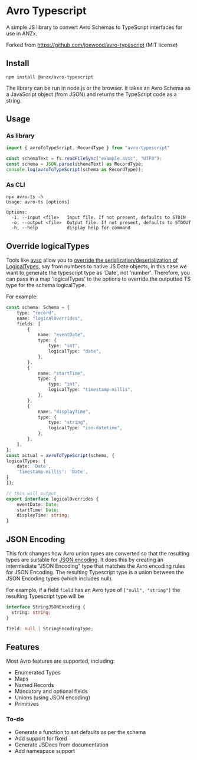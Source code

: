 # Avro Typescript

A simple JS library to convert Avro Schemas to TypeScript interfaces for use in ANZx.

Forked from https://github.com/joewood/avro-typescript (MIT license)

## Install

```
npm install @anzx/avro-typescript
```

The library can be run in node.js or the browser. It takes an Avro Schema as a JavaScript object (from JSON) and returns 
the TypeScript code as a string.

## Usage

### As library

```typescript
import { avroToTypeScript, RecordType } from "avro-typescript"

const schemaText = fs.readFileSync("example.avsc", "UTF8");
const schema = JSON.parse(schemaText) as RecordType;
console.log(avroToTypeScript(schema as RecordType));
```

### As CLI

```shell
npx avro-ts -h
Usage: avro-ts [options]

Options:
  -i, --input <file>   Input file. If not present, defaults to STDIN
  -o, --output <file>  Output file. If not present, defaults to STDOUT
  -h, --help           display help for command
```

## Override logicalTypes

Tools like [avsc](https://github.com/mtth/avsc) allow you to [override the serialization/deserialization of LogicalTypes](https://github.com/mtth/avsc/wiki/Advanced-usage#logical-types),
 say from numbers to native JS Date objects, in this case we want to generate the typescript type as 'Date', not 'number'.
 Therefore, you can pass in a map 'logicalTypes' to the options to override the outputted TS type for the schema logicalType.
 
For example:

```typescript
const schema: Schema = {
    type: "record",
    name: "logicalOverrides",
    fields: [
        {
            name: "eventDate",
            type: {
                type: "int",
                logicalType: "date",
            },
        },
        {
            name: "startTime",
            type: {
                type: "int",
                logicalType: "timestamp-millis",
            },
        },
        {
            name: "displayTime",
            type: {
                type: "string",
                logicalType: "iso-datetime",
            },
        },
    ],
};
const actual = avroToTypeScript(schema, {
logicalTypes: {
    date: 'Date',
    'timestamp-millis': 'Date',
}
});

// this will output
export interface logicalOverrides {
    eventDate: Date;
    startTime: Date;
    displayTime: string;
}
```

## JSON Encoding

This fork changes how Avro union types are converted so that the resulting types are suitable for [JSON encoding][1].
It does this by creating an intermediate "JSON Encoding" type that matches the Avro encoding rules for JSON Encoding.
The resulting Typescript type is a union between the JSON Encoding types (which includes null).

For example, if a field `field` has an Avro type of `["null", "string"]` the resulting Typescript type will be

```typescript
interface StringJSONEncoding {
  string: string;
}

field: null | StringEncodingType;
```

## Features

Most Avro features are supported, including:

* Enumerated Types
* Maps
* Named Records
* Mandatory and optional fields
* Unions (using JSON encoding)
* Primitives

### To-do

* Generate a function to set defaults as per the schema
* Add support for fixed
* Generate JSDocs from documentation
* Add namespace support

[1]: https://avro.apache.org/docs/1.11.1/specification/#json-encoding
